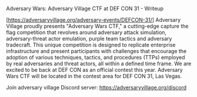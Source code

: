 Adversary Wars: Adversary Village CTF at DEF CON 31 - Writeup

[https://adversaryvillage.org/adversary-events/DEFCON-31/]
Adversary Village proudly presents "Adversary Wars CTF," a cutting-edge capture the flag competition that revolves around adversary attack simulation, adversary-threat actor emulation, purple team tactics and adversary tradecraft. This unique competition is designed to replicate enterprise infrastructure and present participants with challenges that encourage the adoption of various techniques, tactics, and procedures (TTPs) employed by real adversaries and threat actors, all within a defined time frame.
We are excited to be back at DEF CON as an official contest this year. Adversary Wars CTF will be located in the contest area for DEF CON 31, Las Vegas.

Join adversary village Discord server: https://adversaryvillage.org/discord
